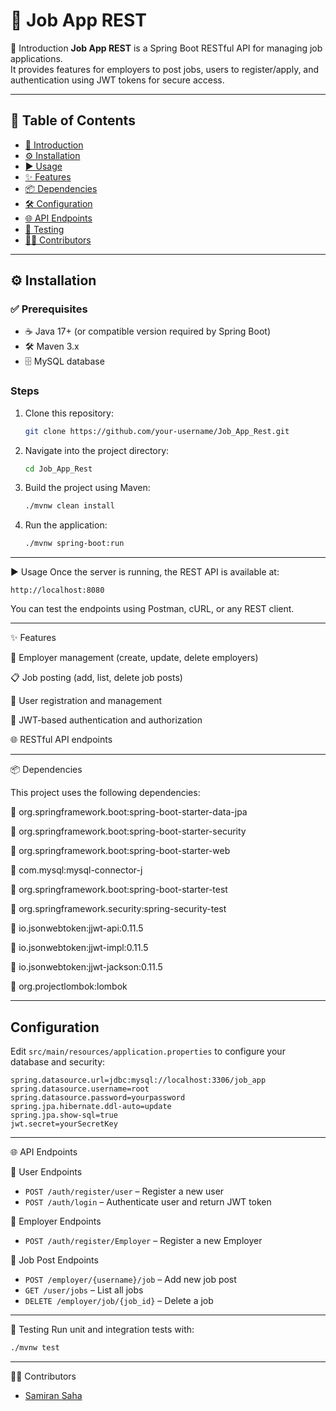 # 🚀 Job App REST

📖 Introduction
**Job App REST** is a Spring Boot RESTful API for managing job applications.  
It provides features for employers to post jobs, users to register/apply, and authentication using JWT tokens for secure access.

---

## 📑 Table of Contents
- [📖 Introduction](#-introduction)
- [⚙️ Installation](#️-installation)
- [▶️ Usage](#️-usage)
- [✨ Features](#-features)
- [📦 Dependencies](#-dependencies)
- [🛠 Configuration](#-configuration)
- [🌐 API Endpoints](#-api-endpoints)
- [🧪 Testing](#-testing)
- [👨‍💻 Contributors](#-contributors)

---

## ⚙️ Installation

### ✅ Prerequisites
- ☕ Java 17+ (or compatible version required by Spring Boot)
- 🛠 Maven 3.x
- 🗄 MySQL database

### Steps
1. Clone this repository:
   ```bash
   git clone https://github.com/your-username/Job_App_Rest.git
   ```
2. Navigate into the project directory:
   ```bash
   cd Job_App_Rest
   ```
3. Build the project using Maven:
   ```bash
   ./mvnw clean install
   ```
4. Run the application:
   ```bash
   ./mvnw spring-boot:run
   ```

---

▶️ Usage
Once the server is running, the REST API is available at:
```
http://localhost:8080
```

You can test the endpoints using Postman, cURL, or any REST client.

---

✨ Features

👔 Employer management (create, update, delete employers)

📋 Job posting (add, list, delete job posts)

👤 User registration and management

🔐 JWT-based authentication and authorization

🌐 RESTful API endpoints

---

📦 Dependencies

This project uses the following dependencies:

📌 org.springframework.boot:spring-boot-starter-data-jpa

📌 org.springframework.boot:spring-boot-starter-security

📌 org.springframework.boot:spring-boot-starter-web

📌 com.mysql:mysql-connector-j

📌 org.springframework.boot:spring-boot-starter-test

📌 org.springframework.security:spring-security-test

📌 io.jsonwebtoken:jjwt-api:0.11.5

📌 io.jsonwebtoken:jjwt-impl:0.11.5

📌 io.jsonwebtoken:jjwt-jackson:0.11.5

📌 org.projectlombok:lombok

---

## Configuration
Edit `src/main/resources/application.properties` to configure your database and security:

```properties
spring.datasource.url=jdbc:mysql://localhost:3306/job_app
spring.datasource.username=root
spring.datasource.password=yourpassword
spring.jpa.hibernate.ddl-auto=update
spring.jpa.show-sql=true
jwt.secret=yourSecretKey
```

---

🌐 API Endpoints

👤 User Endpoints
- `POST /auth/register/user` – Register a new user
- `POST /auth/login` – Authenticate user and return JWT token

👔 Employer Endpoints
- `POST /auth/register/Employer` – Register a new Employer


💼 Job Post Endpoints
- `POST /employer/{username}/job` – Add new job post
- `GET /user/jobs` – List all jobs
- `DELETE /employer/job/{job_id}` – Delete a job

---

🧪 Testing
Run unit and integration tests with:
```bash
./mvnw test
```

---

👨‍💻 Contributors
- [Samiran Saha](https://github.com/your-username)
